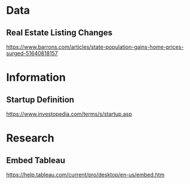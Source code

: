 # Data
## Real Estate Listing Changes
https://www.barrons.com/articles/state-population-gains-home-prices-surged-51640818157


# Information
## Startup Definition
https://www.investopedia.com/terms/s/startup.asp


# Research
## Embed Tableau
https://help.tableau.com/current/pro/desktop/en-us/embed.htm

